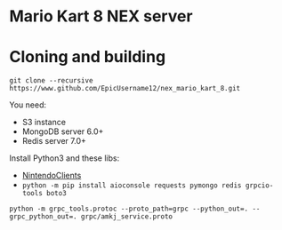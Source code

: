 # Mario Kart 8 NEX server

# Cloning and building

```shell
git clone --recursive https://www.github.com/EpicUsername12/nex_mario_kart_8.git
```

You need:

- S3 instance
- MongoDB server 6.0+
- Redis server 7.0+

Install Python3 and these libs:

- [NintendoClients](https://github.com/kinnay/NintendoClients)
- ``python -m pip install aioconsole requests pymongo redis grpcio-tools boto3``

```shell
python -m grpc_tools.protoc --proto_path=grpc --python_out=. --grpc_python_out=. grpc/amkj_service.proto
```
